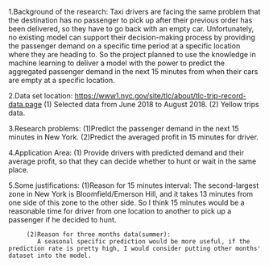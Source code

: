 1.Background of the research:
     Taxi drivers are facing the same problem that the destination has no
     passenger to pick up after their previous order has been delivered, so they
     have to go back with an empty car. Unfortunately, no existing model can
     support their decision-making process by providing the passenger demand
     on a specific time period at a specific location where they are heading to. So
     the project planned to use the knowledge in machine learning to deliver a
     model with the power to predict the aggregated passenger demand in the
     next 15 minutes from when their cars are empty at a specific location.
     
2.Data set location:
          https://www1.nyc.gov/site/tlc/about/tlc-trip-record-data.page
          (1) Selected data from June 2018 to August 2018.
          (2) Yellow trips data.
          
3.Research problems:
         (1)Predict the passenger demand in the next 15 minutes in New York.
         (2)Predict the averaged profit in 15 minutes for driver.
        
4.Application Area:
         (1) Provide drivers with predicted demand and their average profit, so that they can decide whether to hunt or wait 
             in the same place.
             
5.Some justifications:
        (1)Reason for 15 minutes interval:
           The second-largest zone in New York is Bloomfield/Emerson Hill, and it takes 13 minutes from one side of this zone to the other side. So I think 15 minutes would be a reasonable time for driver from one location to another to pick up a passenger if he decided to hunt.
           
         (2)Reason for three months data(summer):
            A seasonal specific prediction would be more useful, if the prediction rate is pretty high, I would consider putting other months' dataset into the model.
